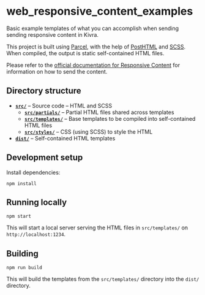 # web_responsive_content_examples

Basic example templates of what you can accomplish when sending sending responsive content in Kivra.

This project is built using [Parcel](https://parceljs.org/), with the help of [PostHTML](https://parceljs.org/languages/html/#posthtml) and [SCSS](https://sass-lang.com/).
When compiled, the output is static self-contained HTML files.

Please refer to the [official documentation for Responsive Content](https://kivra.se/en/business/for-developers/other-flows/responsive-content) for information on how to send the content.

## Directory structure


<ul>
  <li>
    <strong><code><a href="src">src/</a></code></strong> – Source code – HTML and SCSS
    <ul>
      <li>
        <strong><code><a href="src/partials">src/partials/</a></code></strong> – Partial HTML files shared across templates
      </li>
      <li>
        <strong><code><a href="src/templates">src/templates/</a></code></strong> – Base templates to be compiled into self-contained HTML files
      </li>
      <li>
        <strong><code><a href="src/styles">src/styles/</a></code></strong> – CSS (using SCSS) to style the HTML
      </li>
    </ul>
  </li>
  <li>
    <strong><code><a href="dist">dist/</a></code></strong> – Self-contained HTML templates
  </li>
</ul>

## Development setup

Install dependencies:

```shell
npm install
```

## Running locally

```shell
npm start
```

This will start a local server serving the HTML files in `src/templates/` on `http://localhost:1234`.

## Building

```shell
npm run build
```

This will build the templates from the `src/templates/` directory into the `dist/` directory.
